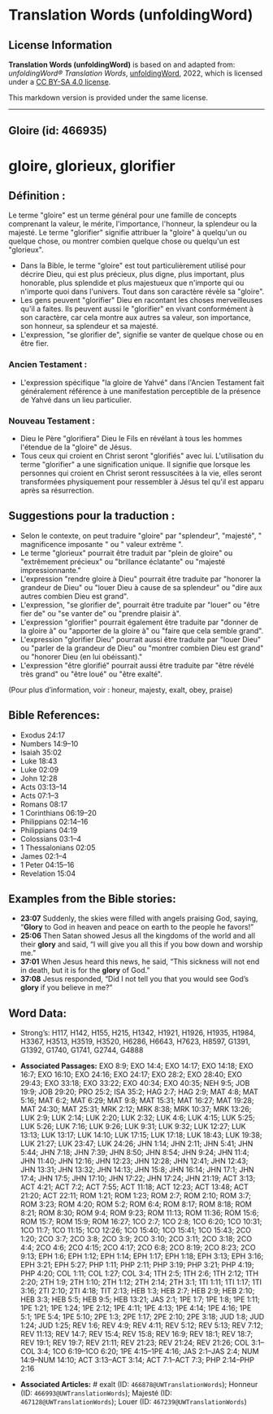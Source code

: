 # Translation Words (unfoldingWord)

## License Information

**Translation Words (unfoldingWord)** is based on and adapted from: _unfoldingWord® Translation Words_, [unfoldingWord](https://unfoldingword.org/utw), 2022, which is licensed under a [CC BY-SA 4.0 license](https://creativecommons.org/licenses/by-sa/4.0/legalcode.en).

This markdown version is provided under the same license.



--------------------------------

## Gloire (id: 466935)

gloire, glorieux, glorifier
===========================

Définition :
------------

Le terme "gloire" est un terme général pour une famille de concepts comprenant la valeur, le mérite, l'importance, l'honneur, la splendeur ou la majesté. Le terme "glorifier" signifie attribuer la "gloire" à quelqu'un ou quelque chose, ou montrer combien quelque chose ou quelqu'un est "glorieux".

* Dans la Bible, le terme "gloire" est tout particulièrement utilisé pour décrire Dieu, qui est plus précieux, plus digne, plus important, plus honorable, plus splendide et plus majestueux que n'importe qui ou n'importe quoi dans l'univers. Tout dans son caractère révèle sa "gloire".
* Les gens peuvent "glorifier" Dieu en racontant les choses merveilleuses qu'il a faites. Ils peuvent aussi le "glorifier" en vivant conformément à son caractère, car cela montre aux autres sa valeur, son importance, son honneur, sa splendeur et sa majesté.
* L'expression, "se glorifier de", signifie se vanter de quelque chose ou en être fier.

### Ancien Testament :

* L'expression spécifique "la gloire de Yahvé" dans l'Ancien Testament fait généralement référence à une manifestation perceptible de la présence de Yahvé dans un lieu particulier.

### Nouveau Testament :

* Dieu le Père "glorifiera" Dieu le Fils en révélant à tous les hommes l'étendue de la "gloire" de Jésus.
* Tous ceux qui croient en Christ seront "glorifiés" avec lui. L'utilisation du terme "glorifier" a une signification unique. Il signifie que lorsque les personnes qui croient en Christ seront ressuscitées à la vie, elles seront transformées physiquement pour ressembler à Jésus tel qu'il est apparu après sa résurrection.

Suggestions pour la traduction :
--------------------------------

* Selon le contexte, on peut traduire "gloire" par "splendeur", "majesté", " magnificence imposante " ou " valeur extrême ".
* Le terme "glorieux" pourrait être traduit par "plein de gloire" ou "extrêmement précieux" ou "brillance éclatante" ou "majesté impressionnante."
* L'expression "rendre gloire à Dieu" pourrait être traduite par "honorer la grandeur de Dieu" ou "louer Dieu à cause de sa splendeur" ou "dire aux autres combien Dieu est grand".
* L'expression, "se glorifier de", pourrait être traduite par "louer" ou "être fier de" ou "se vanter de" ou "prendre plaisir à".
* L'expression "glorifier" pourrait également être traduite par "donner de la gloire à" ou "apporter de la gloire à" ou "faire que cela semble grand".
* L'expression "glorifier Dieu" pourrait aussi être traduite par "louer Dieu" ou "parler de la grandeur de Dieu" ou "montrer combien Dieu est grand" ou "honorer Dieu (en lui obéissant)."
* L'expression "être glorifié" pourrait aussi être traduite par "être révélé très grand" ou "être loué" ou "être exalté".

(Pour plus d’information, voir : honeur, majesty, exalt, obey, praise)

Bible References:
-----------------

* Exodus 24:17
* Numbers 14:9–10
* Isaiah 35:02
* Luke 18:43
* Luke 02:09
* John 12:28
* Acts 03:13–14
* Acts 07:1–3
* Romans 08:17
* 1 Corinthians 06:19–20
* Philippians 02:14–16
* Philippians 04:19
* Colossians 03:1–4
* 1 Thessalonians 02:05
* James 02:1–4
* 1 Peter 04:15–16
* Revelation 15:04

Examples from the Bible stories:
--------------------------------

* **23:07** Suddenly, the skies were filled with angels praising God, saying, “**Glory** to God in heaven and peace on earth to the people he favors!”
* **25:06** Then Satan showed Jesus all the kingdoms of the world and all their **glory** and said, “I will give you all this if you bow down and worship me.”
* **37:01** When Jesus heard this news, he said, “This sickness will not end in death, but it is for the **glory** of God.”
* **37:08** Jesus responded, “Did I not tell you that you would see God’s **glory** if you believe in me?”

Word Data:
----------

* Strong’s: H117, H142, H155, H215, H1342, H1921, H1926, H1935, H1984, H3367, H3513, H3519, H3520, H6286, H6643, H7623, H8597, G1391, G1392, G1740, G1741, G2744, G4888

* **Associated Passages:** EXO 8:9; EXO 14:4; EXO 14:17; EXO 14:18; EXO 16:7; EXO 16:10; EXO 24:16; EXO 24:17; EXO 28:2; EXO 28:40; EXO 29:43; EXO 33:18; EXO 33:22; EXO 40:34; EXO 40:35; NEH 9:5; JOB 19:9; JOB 29:20; PRO 25:2; ISA 35:2; HAG 2:7; HAG 2:9; MAT 4:8; MAT 5:16; MAT 6:2; MAT 6:29; MAT 9:8; MAT 15:31; MAT 16:27; MAT 19:28; MAT 24:30; MAT 25:31; MRK 2:12; MRK 8:38; MRK 10:37; MRK 13:26; LUK 2:9; LUK 2:14; LUK 2:20; LUK 2:32; LUK 4:6; LUK 4:15; LUK 5:25; LUK 5:26; LUK 7:16; LUK 9:26; LUK 9:31; LUK 9:32; LUK 12:27; LUK 13:13; LUK 13:17; LUK 14:10; LUK 17:15; LUK 17:18; LUK 18:43; LUK 19:38; LUK 21:27; LUK 23:47; LUK 24:26; JHN 1:14; JHN 2:11; JHN 5:41; JHN 5:44; JHN 7:18; JHN 7:39; JHN 8:50; JHN 8:54; JHN 9:24; JHN 11:4; JHN 11:40; JHN 12:16; JHN 12:23; JHN 12:28; JHN 12:41; JHN 12:43; JHN 13:31; JHN 13:32; JHN 14:13; JHN 15:8; JHN 16:14; JHN 17:1; JHN 17:4; JHN 17:5; JHN 17:10; JHN 17:22; JHN 17:24; JHN 21:19; ACT 3:13; ACT 4:21; ACT 7:2; ACT 7:55; ACT 11:18; ACT 12:23; ACT 13:48; ACT 21:20; ACT 22:11; ROM 1:21; ROM 1:23; ROM 2:7; ROM 2:10; ROM 3:7; ROM 3:23; ROM 4:20; ROM 5:2; ROM 6:4; ROM 8:17; ROM 8:18; ROM 8:21; ROM 8:30; ROM 9:4; ROM 9:23; ROM 11:13; ROM 11:36; ROM 15:6; ROM 15:7; ROM 15:9; ROM 16:27; 1CO 2:7; 1CO 2:8; 1CO 6:20; 1CO 10:31; 1CO 11:7; 1CO 11:15; 1CO 12:26; 1CO 15:40; 1CO 15:41; 1CO 15:43; 2CO 1:20; 2CO 3:7; 2CO 3:8; 2CO 3:9; 2CO 3:10; 2CO 3:11; 2CO 3:18; 2CO 4:4; 2CO 4:6; 2CO 4:15; 2CO 4:17; 2CO 6:8; 2CO 8:19; 2CO 8:23; 2CO 9:13; EPH 1:6; EPH 1:12; EPH 1:14; EPH 1:17; EPH 1:18; EPH 3:13; EPH 3:16; EPH 3:21; EPH 5:27; PHP 1:11; PHP 2:11; PHP 3:19; PHP 3:21; PHP 4:19; PHP 4:20; COL 1:11; COL 1:27; COL 3:4; 1TH 2:5; 1TH 2:6; 1TH 2:12; 1TH 2:20; 2TH 1:9; 2TH 1:10; 2TH 1:12; 2TH 2:14; 2TH 3:1; 1TI 1:11; 1TI 1:17; 1TI 3:16; 2TI 2:10; 2TI 4:18; TIT 2:13; HEB 1:3; HEB 2:7; HEB 2:9; HEB 2:10; HEB 3:3; HEB 5:5; HEB 9:5; HEB 13:21; JAS 2:1; 1PE 1:7; 1PE 1:8; 1PE 1:11; 1PE 1:21; 1PE 1:24; 1PE 2:12; 1PE 4:11; 1PE 4:13; 1PE 4:14; 1PE 4:16; 1PE 5:1; 1PE 5:4; 1PE 5:10; 2PE 1:3; 2PE 1:17; 2PE 2:10; 2PE 3:18; JUD 1:8; JUD 1:24; JUD 1:25; REV 1:6; REV 4:9; REV 4:11; REV 5:12; REV 5:13; REV 7:12; REV 11:13; REV 14:7; REV 15:4; REV 15:8; REV 16:9; REV 18:1; REV 18:7; REV 19:1; REV 19:7; REV 21:11; REV 21:23; REV 21:24; REV 21:26; COL 3:1–COL 3:4; 1CO 6:19–1CO 6:20; 1PE 4:15–1PE 4:16; JAS 2:1–JAS 2:4; NUM 14:9–NUM 14:10; ACT 3:13–ACT 3:14; ACT 7:1–ACT 7:3; PHP 2:14–PHP 2:16
* **Associated Articles:** # exalt (ID: `466878@UWTranslationWords`); Honneur (ID: `466993@UWTranslationWords`); Majesté (ID: `467128@UWTranslationWords`); Louer (ID: `467239@UWTranslationWords`)

